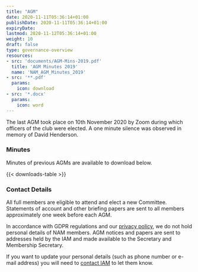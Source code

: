 ```yaml
---
title: "AGM"
date: 2020-11-11T05:36:14+01:00
publishDate: 2020-11-11T05:36:14+01:00
expiryDate:
lastmod: 2020-11-12T05:36:14+01:00
weight: 10
draft: false
type: governance-overview
resources:
- src: 'documents/AGM-Mins-2019.pdf'
  title: 'AGM Minutes 2019'
  name: 'NAM_AGM_Minutes_2019'
- src: '**.pdf'
  params:
    icon: download
- src: '*.docx'
  params:
    icon: word
---
```


The last AGM took place on 10th November 2020 by Zoom during which officers of the club were elected. A one minute silence was observed in memory of David Henderson.

### Minutes

Minutes of previous AGMs are available to download below.

{{< downloads-table >}}

### Contact Details

All full members are eligible to attend and elect a new Committee. Statements of account and other briefing papers are sent to all members approximately one week before each AGM. 

In accordance with GDPR regulations and our [privacy policy](/about/policies/privacy-policy/ "Read our privacy policy"), we do not hold personal details of NAM members. AGM notices and papers are sent to addresses held by the IAM and made available to the Secretary and Membership Secretary.

If you want to update your personal details (such as phone number or e-mail address) you will need to [contact IAM]("https://www.iamroadsmart.com/contact" "Contact IAM Roadsmart") to let them know. 



